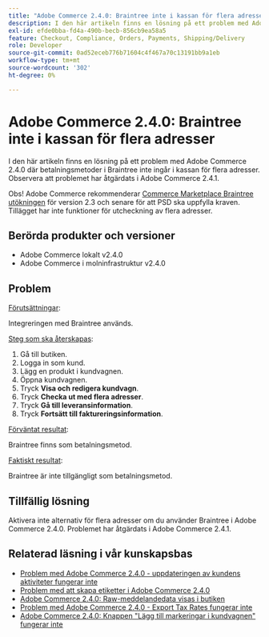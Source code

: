 ```yaml
---
title: "Adobe Commerce 2.4.0: Braintree inte i kassan för flera adresser"
description: I den här artikeln finns en lösning på ett problem med Adobe Commerce 2.4.0 där betalningsmetoder i Braintree inte ingår i kassan för flera adresser. Observera att problemet har åtgärdats i Adobe Commerce 2.4.1.
exl-id: efde0bba-fd4a-490b-becb-856cb9ea58a5
feature: Checkout, Compliance, Orders, Payments, Shipping/Delivery
role: Developer
source-git-commit: 0ad52eceb776b71604c4f467a70c13191bb9a1eb
workflow-type: tm+mt
source-wordcount: '302'
ht-degree: 0%

---
```


# Adobe Commerce 2.4.0: Braintree inte i kassan för flera adresser

I den här artikeln finns en lösning på ett problem med Adobe Commerce 2.4.0 där betalningsmetoder i Braintree inte ingår i kassan för flera adresser. Observera att problemet har åtgärdats i Adobe Commerce 2.4.1.

Obs! Adobe Commerce rekommenderar [Commerce Marketplace Braintree utökningen](https://marketplace.magento.com/paypal-module-braintree.html) för version 2.3 och senare för att PSD ska uppfylla kraven. Tillägget har inte funktioner för utcheckning av flera adresser.

## Berörda produkter och versioner

* Adobe Commerce lokalt v2.4.0
* Adobe Commerce i molninfrastruktur v2.4.0

## Problem

<u>Förutsättningar</u>:

Integreringen med Braintree används.

<u>Steg som ska återskapas</u>:

1. Gå till butiken.
1. Logga in som kund.
1. Lägg en produkt i kundvagnen.
1. Öppna kundvagnen.
1. Tryck **Visa och redigera kundvagn**.
1. Tryck **Checka ut med flera adresser**.
1. Tryck **Gå till leveransinformation**.
1. Tryck **Fortsätt till faktureringsinformation**.

<u>Förväntat resultat</u>:

Braintree finns som betalningsmetod.

<u>Faktiskt resultat</u>:

Braintree är inte tillgängligt som betalningsmetod.

## Tillfällig lösning

Aktivera inte alternativ för flera adresser om du använder Braintree i Adobe Commerce 2.4.0. Problemet har åtgärdats i Adobe Commerce 2.4.1.

## Relaterad läsning i vår kunskapsbas

* [Problem med Adobe Commerce 2.4.0 - uppdateringen av kundens aktiviteter fungerar inte](/help/troubleshooting/miscellaneous/magento-2-4-0-refresh-on-customer-activities-does-not-work.md)
* [Problem med att skapa etiketter i Adobe Commerce 2.4.0](/help/troubleshooting/known-issues-patches-attached/shipping-labels-creation-known-issue-in-magento-2-4-0.md)
* [Adobe Commerce 2.4.0: Raw-meddelandedata visas i butiken](/help/troubleshooting/storefront/magento-2-4-0-issue-storefront-raw-message-data-display.md)
* [Problem med Adobe Commerce 2.4.0 - Export Tax Rates fungerar inte](/help/troubleshooting/miscellaneous/magento-2-4-0-known-issue-export-tax-rates-does-not-work.md)
* [Adobe Commerce 2.4.0: Knappen &quot;Lägg till markeringar i kundvagnen&quot; fungerar inte](/help/troubleshooting/miscellaneous/magento-2-4-0-add-selections-to-my-cart-does-not-work.md)
